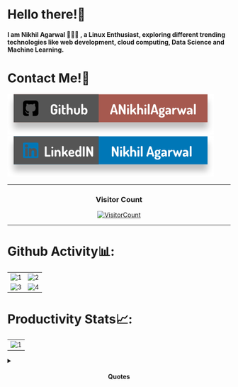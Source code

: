 # Hello there!👋

#### I am Nikhil Agarwal 🙋🏻‍♂️ , a Linux Enthusiast, exploring different trending technologies like web development, cloud computing, Data Science and Machine Learning.

<!--
**ANikhilAgarwal/ANikhilAgarwal** is a ✨ _special_ ✨ repository because its `README.md` (this file) appears on your GitHub profile.

Here are some ideas to get you started:

- 🔭 I’m currently working on ...
- 🌱 I’m currently learning ...
- 👯 I’m looking to collaborate on ...
- 🤔 I’m looking for help with ...
- 💬 Ask me about ...
- 📫 How to reach me: ...
- 😄 Pronouns: ...
- ⚡ Fun fact: ...
-->

# Contact Me!📌
[![Github](https://raw.githubusercontent.com/ANikhilAgarwal/ANikhilAgarwal/master/badg/git.svg)](https://github.com/ANikhilAgarwal)
[![LinkedIN](https://raw.githubusercontent.com/ANikhilAgarwal/ANikhilAgarwal/master/badg/ld.svg)](https://www.linkedin.com/in/nikhil-agarwal-/)
<!--[![YouTube](https://raw.githubusercontent.com/ANikhilAgarwal/ANikhilAgarwal/master/badg/yt.svg)](https://www.youtube.com/channel/UCO_2BWhBDrhW1rFa7CfsFMg)-->

<hr>
<h3 align="center">Visitor Count</h3>
<a align="center" href="https://profile-counter.glitch.me/{ANikhilAgarwal}/count.svg">
  
  ![VisitorCount](https://profile-counter.glitch.me/{ANikhilAgarwal}/count.svg)  
  
</a>
<hr>


# Github Activity📊:
<table>
  <tr>
    <td><img src="https://github-readme-stats.vercel.app/api?username=ANikhilAgarwal&theme=radical&show_icons=true"  display=block width=100% height=auto  alt="1" ></td>
    <td><img src="https://github-readme-stats.vercel.app/api/top-langs/?username=ANikhilAgarwal&theme=radical&layout=compact&hide=Jupyter%20Notebook"  display=block width=100% height=auto  alt="2" ></td>
   </tr> 
   <tr>
      <td><img src="https://github-readme-streak-stats.herokuapp.com/?user=ANikhilAgarwal&theme=tokyonight"  display=block width=100% height=auto alt="3" ></td>
     <td><img src="https://github-readme-stats.vercel.app/api/wakatime?username=NikhilAgarwal&custom_title=Language%20Stats&layout=compact&theme=tokyonight" align="right" display=block width=100% height=auto  alt="4"  >
  </td>
  </tr>
</table>

# Productivity Stats📈:
<table>
  <tr>
    <td><img src="https://github-profile-summary-cards.vercel.app/api/cards/profile-details?username=ANikhilAgarwal&theme=monokai"  display=block width=100% height=auto  alt="1" ></td>
   </tr> 
</table>

<details>
  <summary> <h4 align="center"> Quotes </h4> </summary>
 
  ## ✍🏻 Start Your Day With Inspiring Quotes:
  
  ![](https://quotes-github-readme.vercel.app/api?type=horizontal&theme=dark)
  
</details>
